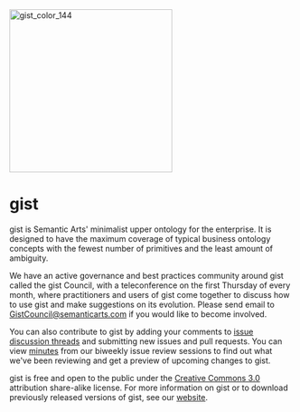 <img width="288" alt="gist_color_144" src="https://user-images.githubusercontent.com/1693668/186741740-7c24c02b-df4e-4141-b926-27c36752bf10.png">

# gist

gist is Semantic Arts' minimalist upper ontology for the enterprise. It is designed to have the maximum coverage of typical business ontology concepts with the fewest number of primitives and the least amount of ambiguity. 

We have an active governance and best practices community around gist called the gist Council, with a teleconference on the first Thursday of every month, where practitioners and users of gist come together to discuss how to use gist and make suggestions on its evolution.  Please send email to GistCouncil@semanticarts.com if you would like to become involved.

You can also contribute to gist by adding your comments to [issue discussion threads](https://github.com/semanticarts/gist/issues) and submitting new issues and pull requests. You can view [minutes](https://github.com/semanticarts/gist/wiki/gist-Issue-Review-Meetings) from our biweekly issue review sessions to find out what we've been reviewing and get a preview of upcoming changes to gist.

gist is free and open to the public under the [Creative Commons 3.0](http://creativecommons.org/licenses/by-sa/3.0/) attribution share-alike license. For more information on gist or to download previously released versions of gist, see our [website](https://www.semanticarts.com/gist).

